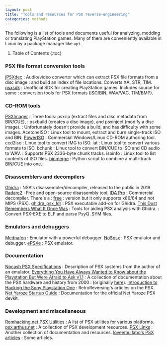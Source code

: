 ```yaml
---
layout: post
title: "Tools and resources for PSX reverse-engineering"
categories: methods
---
```


The following is a list of tools and documents useful for analyzing, modding or
translating PlayStation games. Many of them are conveniently available in Linux
by a package manager like `apt`.

1. Table of Contents
{:toc}

### PSX file format conversion tools

[jPSXdec](https://github.com/m35/jpsxdec)
: Audio/video convertor which can extract PSX file formats from a disc image
: and build an index of file locations. Converts XA, STR, TIM.
[psxsdk](https://github.com/simias/psxsdk)
: Unofficial SDK for creating PlayStation games. Includes source for some
: conversion tools for PSX formats (ISO/BIN, WAV/VAG. TIM/BMP).

### CD-ROM tools

[PSXImager](https://github.com/cebix/psximager)
: Three tools: psxrip (extract files and disc metadata from BIN/CUE),
: psxbuild (creates a disc image), and psxinject (modify a disc image).
: Unfortunately doesn't provide a build, and has difficulty with some images.
AcetoneISO
: Linux tool to mount, extract and burn single-track ISO and BIN.
[PowerISO](https://www.poweriso.com/)
: Commercial Windows/Linux CD-ROM authoring tool.
ccd2iso
: Linux tool to convert IMG to ISO.
iat
: Linux tool to convert various formats to ISO.
bchunk
: Linux tool to convert BIN/CUE to ISO and CD audio to WAV.
: Supports PSX 2336-byte chunk tracks.
isoinfo
: Linux tool to list contents of ISO files.
[binmerge](https://github.com/putnam/binmerge)
: Python script to combine a multi-track BIN/CUE into one.

### Disassemblers and decompilers

[Ghidra](https://ghidra-sre.org/)
: NSA's disassembler/decompiler, released to the public in 2019.
[Radare2](https://www.radare.org/)
: Free and open-source disassembly tool.
[IDA Pro](https://www.hex-rays.com/products/ida/)
: Commercial decompiler. There's a
: [free](https://www.hex-rays.com/products/ida/support/download_freeware/)
: version but it only supports x86/64 and not MIPS (PSX).
[ghidra_psx_ldr](https://github.com/lab313ru/ghidra_psx_ldr)
: PSX executable add-on for Ghidra.
[This Dust Remembers What It Once Was](https://www.beneaththewaves.net/Software/This_Dust_Remembers_What_It_Once_Was.html)
: Tools for aiding PSX analysis with Ghidra.
: Convert PSX-EXE to ELF and parse PsyQ .SYM files.

### Emulators and debuggers

[Mednafen](https://mednafen.github.io/documentation/psx.html)
: Emulator with a powerful debugger.
[No$psx](https://problemkaputt.de/psx.htm)
: PSX emulator and debugger.
[ePSXe](https://www.epsxe.com/)
: PSX emulator.

### Documentation

[Nocash PSX Specifications](https://problemkaputt.de/psx-spx.htm)
: Description of PSX systems from the author of an emulator.
[Everything You Have Always Wanted to Know about the Playstation But Were Afraid to Ask v1.1](
https://www.raphnet.net/electronique/psx_adaptor/Playstation.txt)
: A collection of documentation about the PSX hardware and history from 2000
: (originally [here](https://web.archive.org/web/20011211221846/http://www.execpc.com/~halkun/PSX/index.html)).
[Introduction to Hacking the Sony Playstation One](https://www.retroreversing.com/ps1/)
: RetroReversing's articles on the PSX.
[Net Yaroze Startup Guide](https://psx.arthus.net/sdk/NetYaroze/Net%20Yaroze%20Official%20-%20Startup%20Guide.pdf)
: Documentation for the official Net Yaroze PSX devkit.

### Development and miscellaneous

[Romhacking.net PSX Utilities](https://www.romhacking.net/?page=utilities&category=&platform=17&game=&author=&os=&level=&perpage=200&title=&desc=&utilsearch=Go)
: A list of PSX utilities for various platforms.
[psx.arthus.net](https://psx.arthus.net/)
: A collection of PSX development resources.
[PSX Links](https://ps1.consoledev.net/)
: Another collection of documentation and resources.
[loveemu labo's PSX articles](https://loveemu.hatenablog.com/archive/category/PSX)
: Some articles.
